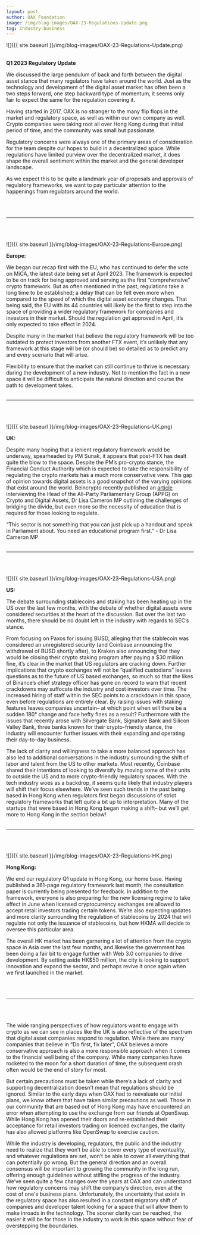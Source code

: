 ```yaml
---
layout: post
author: OAX Foundation
image: /img/blog-images/OAX-23-Regulations-Update.png
tag: industry-business
---
```


![]({{ site.baseurl }}/img/blog-images/OAX-23-Regulations-Update.png)

<br><b>Q1 2023 Regulatory Update</b>

We discussed the large pendulum of back and forth between the digital asset stance that many regulators have taken around the world. Just as the technology and development of the digital asset market has often been a two steps forward, one step backward type of momentum, it seems only fair to expect the same for the regulation covering it. 

Having started in 2017, OAX is no stranger to the many flip flops in the market and regulatory space, as well as within our own company as well. Crypto companies were taking root all over Hong Kong during that initial period of time, and the community was small but passionate. 

Regulatory concerns were always one of the primary areas of consideration for the team despite our hopes to build in a decentralized space. While regulations have limited purview over the decentralized market, it does shape the overall sentiment within the market and the general developer landscape.

As we expect this to be quite a landmark year of proposals and approvals of regulatory frameworks, we want to pay particular attention to the happenings from regulators around the world. 

<br><br>
***
<br><br>

![]({{ site.baseurl }}/img/blog-images/OAX-23-Regulations-Europe.png)

<b>Europe:</b>

We began our recap first with the EU, who has continued to defer the vote on MiCA, the latest date being set at April 2023. The framework is expected to be on track for being approved and serving as the first “comprehensive” crypto framework. But as often mentioned in the past, regulations take a long time to be established; a delay that can be felt even more when compared to the speed of which the digital asset economy changes. That being said, the EU with its 44 countries will likely be the first to step into the space of providing a wider regulatory framework for companies and investors in their market. Should the regulation get approved in April, it’s only expected to take effect in 2024. 

Despite many in the market that believe the regulatory framework will be too outdated to protect investors from another FTX event, it’s unlikely that any framework at this stage will be (or should be) so detailed as to predict any and every scenario that will arise.

Flexibility to ensure that the market can still continue to thrive is necessary during the development of a new industry. Not to mention the fact in a new space it will be difficult to anticipate the natural direction and course the path to development takes. 
<br><br>
***
<br><br>

![]({{ site.baseurl }}/img/blog-images/OAX-23-Regulations-UK.png)

<b>UK:</b>

Despite many hoping that a lenient regulatory framework would be underway, spearheaded by PM Sunak, it appears that post-FTX has dealt quite the blow to the space. Despite the PM’s pro-crypto stance, the Financial Conduct Authority which is expected to take the responsibility of regulating the crypto markets has a much more conservative view. This gap of opinion towards digital assets is a good snapshot of the varying opinions that exist around the world. Beincrypto recently published an <a href="https://beincrypto.com/uk-crypto-regulation-lisa-cameron-mp/">article</a> interviewing the Head of the All-Party Parliamentary Group (APPG) on Crypto and Digital Assets, Dr Lisa Cameron MP outlining the challenges of bridging the divide, but even more so the necessity of education that is required for those looking to regulate. 

“This sector is not something that you can just pick up a handout and speak in Parliament about. You need an educational program first.” - Dr Lisa Cameron MP
<br><br>
***
<br><br>

![]({{ site.baseurl }}/img/blog-images/OAX-23-Regulations-USA.png)

<b>US:</b>

The debate surrounding stablecoins and staking has been heating up in the US over the last few months, with the debate of whether digital assets were considered securities at the heart of the discussion. But over the last two months, there should be no doubt left in the industry with regards to SEC’s stance.

From focusing on Paxos for issuing BUSD, alleging that the stablecoin was considered an unregistered security (and Coinbase announcing the withdrawal of BUSD shortly after), to Kraken also announcing that they would be closing their crypto staking program after paying a $30 million fine, it’s clear in the market that US regulators are cracking down. Further implications that crypto exchanges will not be “qualified custodians” leaves questions as to the future of US based exchanges, so much so that the likes of Binance’s chief strategy officer has gone on record to warn that recent crackdowns may suffocate the industry and cost investors over time. The increased hiring of staff within the SEC points to a crackdown in this space, even before regulations are entirely clear. By raising issues with staking features leaves companies uncertain– at which point when will there be a sudden 180° change and face hefty fines as a result? Furthermore with the issues that recently arose with Silvergate Bank, Signature Bank and Silicon Valley Bank, three banks known for their crypto-friendly stance, the industry will encounter further issues with their expanding and operating their day-to-day business. 

The lack of clarity and willingness to take a more balanced approach has also led to additional conversations in the industry surrounding the shift of labor and talent from the US to other markets. Most recently, Coinbase shared their intentions of looking to diversify by moving some of their units to outside the US and to more crypto-friendly regulatory spaces. With the tech industry woes as a backdrop, it seems quite likely that industry players will shift their focus elsewhere. We’ve seen such trends in the past being based in Hong Kong when regulators first began discussions of strict regulatory frameworks that left quite a bit up to interpretation. Many of the startups that were based in Hong Kong began making a shift– but we’ll get more to Hong Kong in the section below!
<br><br>
***
<br><br>

![]({{ site.baseurl }}/img/blog-images/OAX-23-Regulations-HK.png)

<b>Hong Kong:</b>

We end our regulatory Q1 update in Hong Kong, our home base. Having published a 361-page regulatory framework last month, the consultation paper is currently being presented for feedback. In addition to the framework, everyone is also preparing for the new licensing regime to take effect in June when licensed cryptocurrency exchanges are allowed to accept retail investors trading certain tokens. We’re also expecting updates and more clarity surrounding the regulation of stablecoins by 2024 that will regulate not only the issuance of stablecoins, but how HKMA will decide to oversee this particular area. 

The overall HK market has been garnering a lot of attention from the crypto space in Asia over the last few months, and likewise the government has been doing a fair bit to engage further with Web 3.0 companies to drive development. By setting aside HK$50 million, the city is looking to support innovation and expand the sector, and perhaps revive it once again when we first launched in the market. 

<br><br>
****
<br><br>

The wide ranging perspectives of how regulators want to engage with crypto as we can see in places like the UK is also reflective of the spectrum that digital asset companies respond to regulation. While there are many companies that believe in “Do first, fix later”, OAX believes a more conservative approach is also a more responsible approach when it comes to the financial well being of the company. While many companies have rocketed to the moon for a short duration of time, the subsequent crash often would be the end of story for most.

But certain precautions must be taken while there’s a lack of clarity and supporting decentralization doesn’t mean that regulations should be ignored. Similar to the early days when OAX had to reevaluate our initial plans, we know others that have taken similar precautions as well. Those in our community that are based out of Hong Kong may have encountered an error when attempting to use the exchange from our friends at OpenSwap. While Hong Kong has opened their doors and re-established their acceptance for retail investors trading on licenced exchanges, the clarity has also allowed platforms like OpenSwap to exercise caution.  

While the industry is developing, regulators, the public and the industry need to realize that they won’t be able to cover every type of eventuality, and whatever regulations are set, won’t be able to cover all everything that can potentially go wrong. But the general direction and an overall consensus will be important to growing the community in the long run, offering enough guidelines without stifling the progress of the industry. We’ve seen quite a few changes over the years at OAX and can understand how regulatory concerns may shift the company’s direction, even at the cost of one's business plans. Unfortunately, the uncertainty that exists in the regulatory space has also resulted in a constant migratory shift of companies and developer talent looking for a space that will allow them to make inroads in the technology. The sooner clarity can be reached, the easier it will be for those in the industry to work in this space without fear of overstepping the boundaries. 

